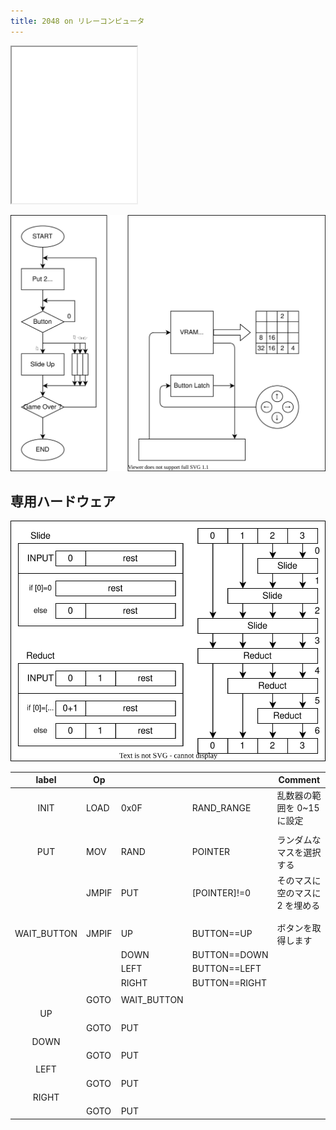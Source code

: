 ```yaml
---
title: 2048 on リレーコンピュータ
---
```


<iframe src="./game.html" width="200px"height="250px"></iframe>

![](./img/algo.drawio.svg)

## 専用ハードウェア

![](./img/reduct.drawio.svg)

|    label    | Op    |             |               | Comment                         |
| :---------: | ----- | ----------- | ------------- | ------------------------------- |
|    INIT     | LOAD  | 0x0F        | RAND_RANGE    | 乱数器の範囲を 0~15 に設定      |
|             |       |             |               |                                 |
|     PUT     | MOV   | RAND        | POINTER       | ランダムなマスを選択する        |
|             | JMPIF | PUT         | [POINTER]!=0  | そのマスに空のマスに 2 を埋める |
|             |       |             |               |                                 |
|             |       |             |               |                                 |
| WAIT_BUTTON | JMPIF | UP          | BUTTON==UP    | ボタンを取得します              |
|             |       | DOWN        | BUTTON==DOWN  |                                 |
|             |       | LEFT        | BUTTON==LEFT  |                                 |
|             |       | RIGHT       | BUTTON==RIGHT |                                 |
|             |       |             |               |                                 |
|             | GOTO  | WAIT_BUTTON |               |                                 |
|     UP      |       |             |               |                                 |
|             | GOTO  | PUT         |               |                                 |
|    DOWN     |       |             |               |                                 |
|             | GOTO  | PUT         |               |                                 |
|    LEFT     |       |             |               |                                 |
|             | GOTO  | PUT         |               |                                 |
|    RIGHT    |       |             |               |                                 |
|             | GOTO  | PUT         |               |                                 |
